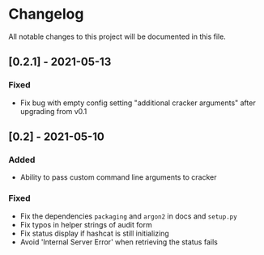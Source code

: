 # Changelog

All notable changes to this project will be documented in this file.

## [0.2.1] - 2021-05-13

### Fixed

- Fix bug with empty config setting "additional cracker arguments" after
  upgrading from v0.1

## [0.2] - 2021-05-10

### Added

- Ability to pass custom command line arguments to cracker

### Fixed

- Fix the dependencies `packaging` and `argon2` in docs and `setup.py`
- Fix typos in helper strings of audit form
- Fix status display if hashcat is still initializing
- Avoid 'Internal Server Error' when retrieving the status fails
